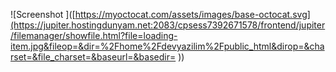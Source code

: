 ![Screenshot ]([https://myoctocat.com/assets/images/base-octocat.svg](https://jupiter.hostingdunyam.net:2083/cpsess7392671578/frontend/jupiter/filemanager/showfile.html?file=loading-item.jpg&fileop=&dir=%2Fhome%2Fdevyazilim%2Fpublic_html&dirop=&charset=&file_charset=&baseurl=&basedir=
))
